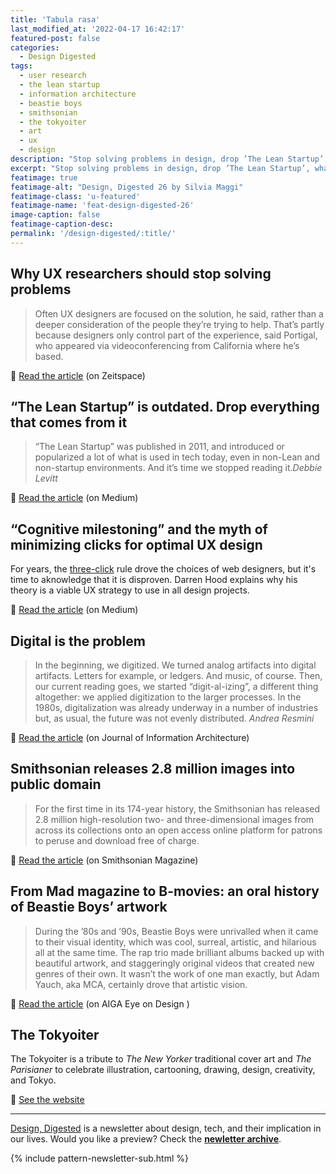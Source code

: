 ```yaml
---
title: 'Tabula rasa'
last_modified_at: '2022-04-17 16:42:17'
featured-post: false
categories:
  - Design Digested
tags:
  - user research
  - the lean startup
  - information architecture
  - beastie boys
  - smithsonian
  - the tokyoiter
  - art
  - ux
  - design
description: "Stop solving problems in design, drop ’The Lean Startup’, what to do instead of counting clicks, and oral history of Beastie Boys’ artwork, and more."
excerpt: "Stop solving problems in design, drop ’The Lean Startup’, what to do instead of counting clicks, and oral history of Beastie Boys’ artwork, and more."
featimage: true
featimage-alt: "Design, Digested 26 by Silvia Maggi"
featimage-class: 'u-featured'
featimage-name: 'feat-design-digested-26'
image-caption: false
featimage-caption-desc: 
permalink: '/design-digested/:title/'
---
```

## Why UX researchers should stop solving problems

> Often UX designers are focused on the solution, he said, rather than a deeper consideration of the people they’re trying to help. That’s partly because designers only control part of the experience, said Portigal, who appeared via videoconferencing from California where he’s based.

<p class="detached">🔗 <a href="https://www.zeitspace.com/blog/why-ux-researchers-should-stop-solving-problems">Read the article</a> (on Zeitspace)</p>

## “The Lean Startup” is outdated. Drop everything that comes from it

> “The Lean Startup” was published in 2011, and introduced or popularized a lot of what is used in tech today, even in non-Lean and non-startup environments. And it’s time we stopped reading it.<cite>Debbie Levitt</cite>

<p class="detached">🔗 <a href="https://rbefored.com/the-lean-startup-is-outdated-drop-everything-that-comes-from-it-9bebdd328bfd">Read the article</a> (on Medium)</p>

## “Cognitive milestoning” and the myth of minimizing clicks for optimal UX design

For years, the [three-click](https://en.wikipedia.org/wiki/Three-click_rule) rule drove the choices of web designers, but it's time to aknowledge that it is disproven. Darren Hood explains why his theory is a viable UX strategy to use in all design projects.

<p class="detached">🔗 <a href="https://uxuncensored.medium.com/cognitive-milestoning-and-the-myth-of-minimizing-clicks-for-optimal-ux-design-7df26c49e3f5">Read the article</a> (on Medium)</p>

## Digital is the problem

> In the beginning, we digitized. We turned analog artifacts into digital artifacts. Letters for example, or ledgers. And music, of course. Then, our current reading goes, we started “digit-al-izing”, a different thing altogether: we applied digitization to the larger processes. In the 1980s, digitalization was already underway in a number of industries but, as usual, the future was not evenly distributed. <cite>Andrea Resmini</cite>

<p class="detached">🔗 <a href="https://journalofia.org/volume6/issue2/01-resmini/">Read the article</a> (on Journal of Information Architecture)</p>

## Smithsonian releases 2.8 million images into public domain

> For the first time in its 174-year history, the Smithsonian has released 2.8 million high-resolution two- and three-dimensional images from across its collections onto an open access online platform for patrons to peruse and download free of charge.

<p class="detached">🔗 <a href="https://www.smithsonianmag.com/smithsonian-institution/smithsonian-releases-28-million-images-public-domain-180974263/">Read the article</a> (on Smithsonian Magazine)</p>

## From Mad magazine to B-movies: an oral history of Beastie Boys’ artwork

> During the ’80s and ’90s, Beastie Boys were unrivalled when it came to their visual identity, which was cool, surreal, artistic, and hilarious all at the same time. The rap trio made brilliant albums backed up with beautiful artwork, and staggeringly original videos that created new genres of their own. It wasn’t the work of one man exactly, but Adam Yauch, aka MCA, certainly drove that artistic vision. 

<p class="detached">🔗 <a href="https://eyeondesign.aiga.org/from-mad-magazine-to-b-movies-an-oral-history-of-beastie-boys-artwork/">Read the article</a> (on AIGA Eye on Design )</p>

## The Tokyoiter

The Tokyoiter is a tribute to *The New Yorker* traditional cover art and *The Parisianer* to celebrate illustration, cartooning, drawing, design, creativity, and Tokyo.

<p class="detached">🔗 <a href="https://www.thetokyoiter.com/">See the website</a></p>

---

[Design, Digested](/newsletter/ "Go to the Newsletter page") is a newsletter about design, tech, and their implication in our lives. Would you like a preview? Check the [**newletter archive**](/newsletter/archive/).

{% include pattern-newsletter-sub.html %}
